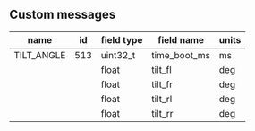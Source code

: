 ## Custom messages

| name       | id   | field type | field name   | units |
| ---------- | ---- | ---------- | ------------ | ----- |
| TILT_ANGLE | 513  | uint32_t   | time_boot_ms | ms    |
|            |      | float      | tilt_fl      | deg   |
|            |      | float      | tilt_fr      | deg   |
|            |      | float      | tilt_rl      | deg   |
|            |      | float      | tilt_rr      | deg   |